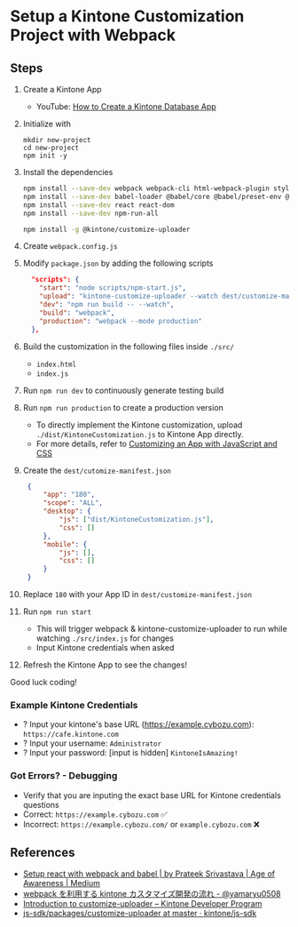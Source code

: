 # Setup a Kintone Customization Project with Webpack

## Steps
1. Create a Kintone App
   * YouTube: [How to Create a Kintone Database App](https://youtu.be/pRtfn-8cf_I)
2. Initialize with

   ```terminal
   mkdir new-project
   cd new-project
   npm init -y
   ```

3. Install the dependencies

   ```bash
   npm install --save-dev webpack webpack-cli html-webpack-plugin style-loader css-loader
   npm install --save-dev babel-loader @babel/core @babel/preset-env @babel/preset-react
   npm install --save-dev react react-dom
   npm install --save-dev npm-run-all

   npm install -g @kintone/customize-uploader
   ```

4. Create `webpack.config.js`
5. Modify `package.json` by adding the following scripts

   ```json
     "scripts": {
       "start": "node scripts/npm-start.js",
       "upload": "kintone-customize-uploader --watch dest/customize-manifest.json",
       "dev": "npm run build -- --watch",
       "build": "webpack",
       "production": "webpack --mode production"
     },
   ```

6. Build the customization in the following files inside `./src/`
   * `index.html`
   * `index.js`
7. Run `npm run dev` to continuously generate testing build
8. Run `npm run production` to create a production version
   * To directly implement the Kintone customization, upload `./dist/KintoneCustomization.js` to Kintone App directly.
   * For more details, refer to [Customizing an App with JavaScript and CSS](https://get.kintone.help/k/en/user/app_settings/js_customize.html)
9. Create the `dest/cutomize-manifest.json`

   ```json
    {
        "app": "180",
        "scope": "ALL",
        "desktop": {
            "js": ["dist/KintoneCustomization.js"],
            "css": []
        },
        "mobile": {
            "js": [],
            "css": []
        }
    }
    ```

10. Replace `180` with your App ID in `dest/customize-manifest.json`
11. Run `npm run start`
    * This will trigger webpack & kintone-customize-uploader to run while watching `./src/index.js` for changes
    * Input Kintone credentials when asked
12. Refresh the Kintone App to see the changes!

Good luck coding!

### Example Kintone Credentials
  * ? Input your kintone's base URL (<https://example.cybozu.com>): `https://cafe.kintone.com`
  * ? Input your username: `Administrator`
  * ? Input your password: [input is hidden] `KintoneIsAmazing!`

### Got Errors? - Debugging
  * Verify that you are inputing the exact base URL for Kintone credentials questions
  * Correct: `https://example.cybozu.com` ✅
  * Incorrect: `https://example.cybozu.com/` or `example.cybozu.com` ❌

## References

  * [Setup react with webpack and babel | by Prateek Srivastava | Age of Awareness | Medium](https://medium.com/age-of-awareness/setup-react-with-webpack-and-babel-5114a14a47e9)
  * [webpack を利用する kintone カスタマイズ開発の流れ - @yamaryu0508](https://qiita.com/yamaryu0508/items/1abbef9a50e1e7fc3d2f)
  * [Introduction to customize-uploader – Kintone Developer Program](https://developer.kintone.io/hc/en-us/articles/360017405154)
  * [js-sdk/packages/customize-uploader at master · kintone/js-sdk](https://github.com/kintone/js-sdk/tree/master/packages/customize-uploader)
